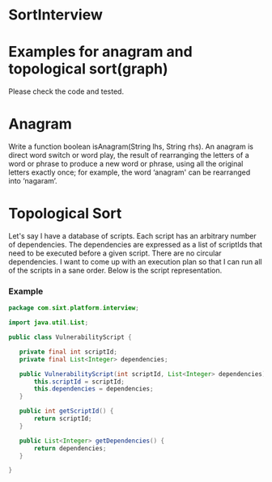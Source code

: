 # SortInterview

# Examples for anagram and topological sort(graph)
Please check the code and tested.

# Anagram
Write a function boolean isAnagram(String lhs, String rhs). An anagram is direct word switch or word play, the result of rearranging the letters of a word or phrase to produce a new word or phrase, using all the original letters exactly once; for example, the word ‘anagram' can be rearranged into ‘nagaram’.

# Topological Sort
Let's say I have a database of scripts. Each script has an arbitrary number of dependencies. The dependencies are expressed as a list of scriptIds that need to be executed before a given script. There are no circular dependencies. I want to come up with an execution plan so that I can run all of the scripts in a sane order. Below is the script representation.

### Example
```java
package com.sixt.platform.interview;

import java.util.List;

public class VulnerabilityScript {

   private final int scriptId;
   private final List<Integer> dependencies;

   public VulnerabilityScript(int scriptId, List<Integer> dependencies) {
       this.scriptId = scriptId;
       this.dependencies = dependencies;
   }

   public int getScriptId() {
       return scriptId;
   }

   public List<Integer> getDependencies() {
       return dependencies;
   }

}
 ```
